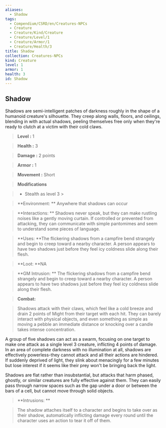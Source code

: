```yaml
---
aliases:
  - Shadow
tags:
  - Compendium/CSRD/en/Creatures-NPCs
  - Creature
  - Creature/Kind/Creature
  - Creature/Level/1
  - Creature/Armor/1
  - Creature/Health/3
title: Shadow
collection: Creatures-NPCs
kind: Creature
level: 1
armor: 1
health: 3
id: Shadow
---
```

## Shadow    
Shadows are semi-intelligent patches of darkness roughly in the shape of a humanoid creature's silhouette. They creep along walls, floors, and ceilings, blending in with actual shadows, peeling themselves free only when they're ready to clutch at a victim with their cold claws.    
  
    
> **Level :** 1    
> **Health :** 3    
> **Damage :** 2 points    
> **Armor :** 1    
> **Movement :** Short    
> **Modifications**    
>- Stealth as level 3 >  
>    
> **Environment: ** Anywhere that shadows can occur    
> **Interactions: ** Shadows never speak, but they can make rustling noises like a gently moving curtain. If controlled or prevented from attacking, they can communicate with simple pantomimes and seem to understand some pieces of language.    
> **Uses: **The flickering shadows from a campfire bend strangely and begin to creep toward a nearby character. A person appears to have two shadows just before they feel icy coldness slide along their flesh.    
> **Loot: **NA    
> **GM Intrusion: ** The flickering shadows from a campfire bend strangely and begin to creep toward a nearby character. A person appears to have two shadows just before they feel icy coldness slide along their flesh.    
  
> **Combat:**   
> Shadows attack with their claws, which feel like a cold breeze and drain 2 points of Might from their target with each hit. They can barely interact with physical objects, and even something as simple as moving a pebble an immediate distance or knocking over a candle takes intense concentration.   
A group of five shadows can act as a swarm, focusing on one target to make one attack as a single level 3 creature, inflicting 4 points of damage. In an area of complete darkness with no illumination at all, shadows are effectively powerless-they cannot attack and all their actions are hindered. If suddenly deprived of light, they slink about menacingly for a few minutes but lose interest if it seems like their prey won't be bringing back the light.   
Shadows are flat rather than insubstantial, but attacks that harm phased, ghostly, or similar creatures are fully effective against them. They can easily pass through narrow spaces such as the gap under a door or between the bars of a cell, but cannot move through solid objects.    
    
  
> **Intrusions: **   
> The shadow attaches itself to a character and begins to take over as their shadow, automatically inflicting damage every round until the character uses an action to tear it off of them.    
